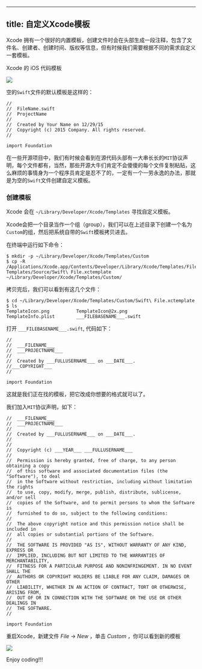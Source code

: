 ----
title: 自定义Xcode模板
----

Xcode 拥有一个很好的内置模板，创建文件时会在头部生成一段注释，包含了文件名、创建者、创建时间、版权等信息，但有时候我们需要根据不同的需求自定义一套模板。

Xcode 的 iOS 代码模板

![](http://jumpingfrog0-images.oss-cn-shenzhen.aliyuncs.com/xcode_ios_source_templetes.png)

空的`Swift`文件的默认模板是这样的：

	//
	//  FileName.swift
	//  ProjectName
	//
	//  Created by Your Name on 12/29/15
	//  Copyright (c) 2015 Company. All rights reserved.
	//
	
	import Foundation

在一些开源项目中，我们有时候会看到在源代码头部有一大串长长的`MIT`协议声明，每个文件都有，当然，那些开源大牛们肯定不会傻傻的每个文件复制粘贴，这么麻烦的事情身为一个程序员肯定是忍不了的，一定有一个一劳永逸的办法，那就是为空的`Swift`文件创建自定义模板。

### 创建模板

Xcode 会在 `~/Library/Developer/Xcode/Templates` 寻找自定义模板。

Xcode会把一个目录当作一个组（group），我们可以在上述目录下创建一个名为`Custom`的组，然后把系统自带的`Swift`模板拷贝进去。

在终端中运行如下命令：

	$ mkdir -p ~/Library/Developer/Xcode/Templates/Custom
	$ cp -R /Applications/Xcode.app/Contents/Developer/Library/Xcode/Templates/File\ Templates/Source/Swift\ File.xctemplate ~/Library/Developer/Xcode/Templates/Custom/
	
拷贝完后，我们可以看到有这几个文件：

	$ cd ~/Library/Developer/Xcode/Templates/Custom/Swift\ File.xctemplate
	$ ls
	TemplateIcon.png          TemplateIcon@2x.png
	TemplateInfo.plist        ___FILEBASENAME___.swift
	
打开 `___FILEBASENAME___.swift`, 代码如下：

	//
	//  ___FILENAME___
	//  ___PROJECTNAME___
	//
	//  Created by ___FULLUSERNAME___ on ___DATE___.
	//___COPYRIGHT___
	//
	
	import Foundation
	
这就是我们正在找的模板，把它改成你想要的格式就可以了。

我们加入`MIT`协议声明，如下：

	//  ___FILENAME___
	//  ___PROJECTNAME___
	//
	//  Created by ___FULLUSERNAME___ on ___DATE___.
	//
	//
	//  Copyright (c) ___YEAR___ ___FULLUSERNAME___
	//
	//  Permission is hereby granted, free of charge, to any person obtaining a copy
	//  of this software and associated documentation files (the "Software"), to deal
	//  in the Software without restriction, including without limitation the rights
	//  to use, copy, modify, merge, publish, distribute, sublicense, and/or sell
	//  copies of the Software, and to permit persons to whom the Software is
	//  furnished to do so, subject to the following conditions:
	//
	//  The above copyright notice and this permission notice shall be included in
	//  all copies or substantial portions of the Software.
	//
	//  THE SOFTWARE IS PROVIDED "AS IS", WITHOUT WARRANTY OF ANY KIND, EXPRESS OR
	//  IMPLIED, INCLUDING BUT NOT LIMITED TO THE WARRANTIES OF MERCHANTABILITY,
	//  FITNESS FOR A PARTICULAR PURPOSE AND NONINFRINGEMENT. IN NO EVENT SHALL THE
	//  AUTHORS OR COPYRIGHT HOLDERS BE LIABLE FOR ANY CLAIM, DAMAGES OR OTHER
	//  LIABILITY, WHETHER IN AN ACTION OF CONTRACT, TORT OR OTHERWISE, ARISING FROM,
	//  OUT OF OR IN CONNECTION WITH THE SOFTWARE OR THE USE OR OTHER DEALINGS IN
	//  THE SOFTWARE.
	//
	
	import Foundation
	
重启Xcode，新建文件 *File* → *New* ，单击 *Custom* ，你可以看到新的模板

![](http://jumpingfrog0-images.oss-cn-shenzhen.aliyuncs.com/xcode_custom_templetes.png)

Enjoy coding!!!
